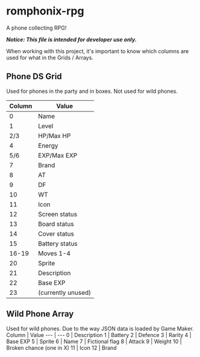 # romphonix-rpg

A phone collecting RPG!

***Notice: This file is intended for developer use only.***

When working with this project, it's important to know which columns are used for what in the Grids / Arrays.

## Phone DS Grid
Used for phones in the party and in boxes. Not used for wild phones.

Column | Value
--- | ---
0 | Name
1 | Level
2/3 | HP/Max HP
4 | Energy
5/6 | EXP/Max EXP
7 | Brand
8 | AT
9 | DF
10 | WT
11 | Icon
12 | Screen status
13 | Board status
14 | Cover status
15 | Battery status
16-19 | Moves 1-4
20 | Sprite
21 | Description
22 | Base EXP
23 | (currently unused)

## Wild Phone Array
Used for wild phones. Due to the way JSON data is loaded by Game Maker.
Column | Value
--- | ---
0 | Description
1 | Battery
2 | Defence
3 | Rarity
4 | Base EXP
5 | Sprite
6 | Name
7 | Fictional flag
8 | Attack
9 | Weight
10 | Broken chance (one in X)
11 | Icon
12 | Brand
